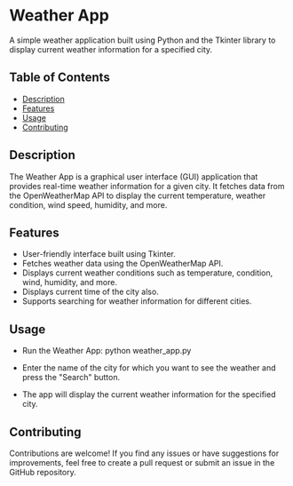 # Weather App

A simple weather application built using Python and the Tkinter library to display current weather information for a specified city.


## Table of Contents

- [Description](#description)
- [Features](#features)
- [Usage](#usage)
- [Contributing](#contributing)

## Description

The Weather App is a graphical user interface (GUI) application that provides real-time weather information for a given city. It fetches data from the OpenWeatherMap API to display the current temperature, weather condition, wind speed, humidity, and more.

## Features

- User-friendly interface built using Tkinter.
- Fetches weather data using the OpenWeatherMap API.
- Displays current weather conditions such as temperature, condition, wind, humidity, and more.
- Displays current time of the city also.
- Supports searching for weather information for different cities.

## Usage

- Run the Weather App:
       python weather_app.py
  
- Enter the name of the city for which you want to see the weather and press the "Search" button.

- The app will display the current weather information for the specified city.

## Contributing

Contributions are welcome! If you find any issues or have suggestions for improvements, feel free to create a pull request or submit an issue in the GitHub repository.
